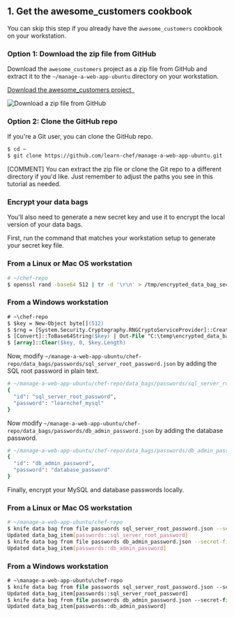 ## 1. Get the awesome_customers cookbook

You can skip this step if you already have the `awesome_customers` cookbook on your workstation.

### Option 1: Download the zip file from GitHub

Download the `awesome_customers` project as a zip file from GitHub and extract it to the <code class="file-path">~/manage-a-web-app-ubuntu</code> directory on your workstation.

<a class='accent-button radius' href='https://github.com/learn-chef/manage-a-web-app-ubuntu' target='_blank'>Download the awesome_customers project&nbsp;&nbsp;<i class='fa fa-external-link'></i></a>

![Download a zip file from GitHub](tutorials/github-zip.png)

### Option 2: Clone the GitHub repo

If you're a Git user, you can clone the GitHub repo.

```bash
$ cd ~
$ git clone https://github.com/learn-chef/manage-a-web-app-ubuntu.git
```

[COMMENT] You can extract the zip file or clone the Git repo to a different directory if you'd like. Just remember to adjust the paths you see in this tutorial as needed.

### Encrypt your data bags

You'll also need to generate a new secret key and use it to encrypt the local version of your data bags.

First, run the command that matches your workstation setup to generate your secret key file.

### From a Linux or Mac OS workstation

```bash
# ~/chef-repo
$ openssl rand -base64 512 | tr -d '\r\n' > /tmp/encrypted_data_bag_secret
```

### From a Windows workstation

```ps
# ~\chef-repo
$ $key = New-Object byte[](512)
$ $rng = [System.Security.Cryptography.RNGCryptoServiceProvider]::Create().GetBytes($key)
$ [Convert]::ToBase64String($key) | Out-File "C:\temp\encrypted_data_bag_secret" -encoding "UTF8"
$ [array]::Clear($key, 0, $key.Length)
```

Now, modify <code class="file-path">~/manage-a-web-app-ubuntu/chef-repo/data\_bags/passwords/sql\_server\_root\_password.json</code> by adding the SQL root password in plain text.

```ruby
# ~/manage-a-web-app-ubuntu/chef-repo/data_bags/passwords/sql_server_root_password.json
{
  "id": "sql_server_root_password",
  "password": "learnchef_mysql"
}
```

Now modify <code class="file-path">~/manage-a-web-app-ubuntu/chef-repo/data\_bags/passwords/db\_admin\_password.json</code> by adding the database password.

```ruby
# ~/manage-a-web-app-ubuntu/chef-repo/data_bags/passwords/db_admin_password.json
{
  "id": "db_admin_password",
  "password": "database_password"
}
```

Finally, encrypt your MySQL and database passwords locally.

### From a Linux or Mac OS workstation

```bash
# ~/manage-a-web-app-ubuntu/chef-repo
$ knife data bag from file passwords sql_server_root_password.json --secret-file /tmp/encrypted_data_bag_secret --local-mode
Updated data_bag_item[passwords::sql_server_root_password]
$ knife data bag from file passwords db_admin_password.json --secret-file /tmp/encrypted_data_bag_secret --local-mode
Updated data_bag_item[passwords::db_admin_password]
```

### From a Windows workstation

```ps
# ~\manage-a-web-app-ubuntu\chef-repo
$ knife data bag from file passwords sql_server_root_password.json --secret-file C:\temp\encrypted_data_bag_secret --local-mode
Updated data_bag_item[passwords::sql_server_root_password]
$ knife data bag from file passwords db_admin_password.json --secret-file C:\temp\encrypted_data_bag_secret --local-mode
Updated data_bag_item[passwords::db_admin_password]
```
